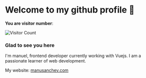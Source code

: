 # Welcome to my github profile 👋
 
**You are visitor number**: 

![Visitor Count](https://profile-counter.glitch.me/manusanchev/count.svg)
 
 ### Glad to see you here
 
 I'm manuel, frontend developer currently working with Vuejs. I am a passionate learner of web development. 
 
 
 My website: [manusanchev.com](https://manusanchev.com)
